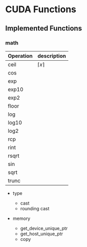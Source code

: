 # CUDA Functions
## Implemented Functions
### math
|Operation| description |
|:--------|:------------|
|ceil|$`\lceil x \rceil`$|
|cos||
|exp||
|exp10||
|exp2||
|floor||
|log||
|log10||
|log2||
|rcp||
|rint||
|rsqrt||
|sin||
|sqrt||
|trunc||

- type
	- cast
	- rounding cast

- memory
	- get\_device\_unique\_ptr
	- get\_host\_unique\_ptr
	- copy
